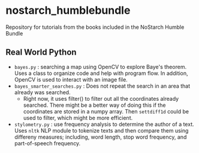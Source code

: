 # nostarch_humblebundle

Repository for tutorials from the books included in the NoStarch Humble Bundle

## Real World Python
- `bayes.py` : searching a map using OpenCV to explore Baye's theorem.  Uses a class to organize code and help with program flow.  In addition, OpenCV is used to interact with an image file.
- `bayes_smarter_searches.py` : Does not repeat the search in an area that already was searched.
    - Right now, it uses filter() to filter out all the coordinates already searched.  There might be a better way of doing this if the coordinates are stored in a numpy array.  Then `settdiff1d` could be used to filter, which might be more efficient.
- `stylometry.py` : use frequency analysis to determine the author of a text.  Uses `nltk` NLP module to tokenize texts and then compare them using differeny measures; including, word length, stop word frequency, and part-of-speech frequency.
